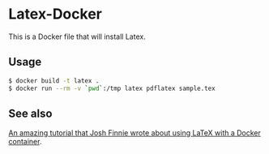 # Latex-Docker

This is a Docker file that will install Latex.

## Usage

```bash
$ docker build -t latex .
$ docker run --rm -v `pwd`:/tmp latex pdflatex sample.tex
```


## See also

[An amazing tutorial that Josh Finnie wrote about using LaTeX with a Docker container](https://www.joshfinnie.com/blog/latex-through-docker/).
